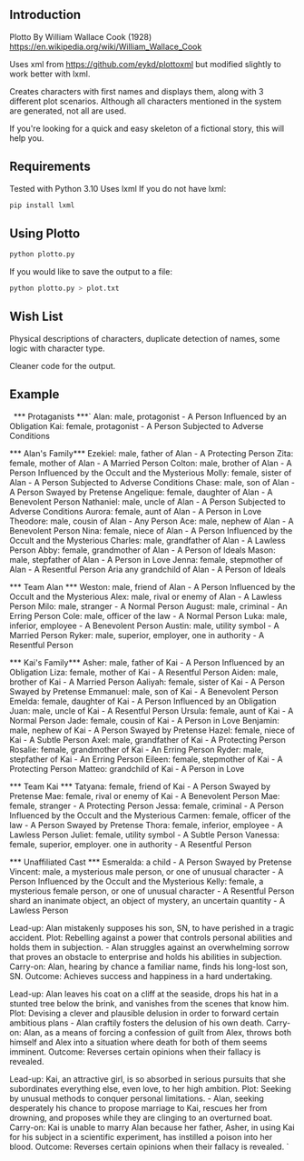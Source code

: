 ## Introduction

Plotto By William Wallace Cook (1928) https://en.wikipedia.org/wiki/William_Wallace_Cook

Uses xml from https://github.com/eykd/plottoxml but modified slightly to work better with lxml.

Creates characters with first names and displays them, along with 3 different plot scenarios.  Although all characters mentioned in the system are generated, not all are used.

If you're looking for a quick and easy skeleton of a fictional story, this will help you.

## Requirements

Tested with Python 3.10
Uses lxml
If you do not have lxml:

```sh
pip install lxml
```

## Using Plotto

```sh
python plotto.py
```
If you would like to save the output to a file:
```sh
python plotto.py > plot.txt
```
## Wish List
Physical descriptions of characters, duplicate detection of names, some logic with character type.

Cleaner code for the output.

## Example
`
`*** Protaganists ***`
Alan: male, protagonist - A Person Influenced by an Obligation
Kai: female, protagonist - A Person Subjected to Adverse Conditions

*** Alan's Family***
Ezekiel: male, father of Alan - A Protecting Person
Zita: female, mother of Alan - A Married Person
Colton: male, brother of Alan - A Person Influenced by the Occult and the Mysterious
Molly: female, sister of Alan - A Person Subjected to Adverse Conditions
Chase: male, son of Alan - A Person Swayed by Pretense
Angelique: female, daughter of Alan - A Benevolent Person
Nathaniel: male, uncle of Alan - A Person Subjected to Adverse Conditions
Aurora: female, aunt of Alan - A Person in Love
Theodore: male, cousin of Alan - Any Person
Ace: male, nephew of Alan - A Benevolent Person
Nina: female, niece of Alan - A Person Influenced by the Occult and the Mysterious
Charles: male, grandfather of Alan - A Lawless Person
Abby: female, grandmother of Alan - A Person of Ideals
Mason: male, stepfather of Alan - A Person in Love
Jenna: female, stepmother of Alan - A Resentful Person
Aria any grandchild of Alan - A Person of Ideals

*** Team Alan ***
Weston: male, friend of Alan - A Person Influenced by the Occult and the Mysterious
Alex: male, rival or enemy of Alan - A Lawless Person
Milo: male, stranger - A Normal Person
August: male, criminal - An Erring Person
Cole: male, officer of the law - A Normal Person
Luka: male, inferior, employee - A Benevolent Person
Austin: male, utility symbol - A Married Person
Ryker: male, superior, employer, one in authority - A Resentful Person

*** Kai's Family***
Asher: male, father of Kai - A Person Influenced by an Obligation
Liza: female, mother of Kai - A Resentful Person
Aiden: male, brother of Kai - A Married Person
Aaliyah: female, sister of Kai - A Person Swayed by Pretense
Emmanuel: male, son of Kai - A Benevolent Person
Emelda: female, daughter of Kai - A Person Influenced by an Obligation
Juan: male, uncle of Kai - A Resentful Person
Ursula: female, aunt of Kai - A Normal Person
Jade: female, cousin of Kai - A Person in Love
Benjamin: male, nephew of Kai - A Person Swayed by Pretense
Hazel: female, niece of Kai - A Subtle Person
Axel: male, grandfather of Kai - A Protecting Person
Rosalie: female, grandmother of Kai - An Erring Person
Ryder: male, stepfather of Kai - An Erring Person
Eileen: female, stepmother of Kai - A Protecting Person
Matteo: grandchild of Kai - A Person in Love

*** Team Kai ***
Tatyana: female, friend of Kai - A Person Swayed by Pretense
Mae: female, rival or enemy of Kai - A Benevolent Person
Mae: female, stranger - A Protecting Person
Jessa: female, criminal - A Person Influenced by the Occult and the Mysterious
Carmen: female, officer of the law - A Person Swayed by Pretense
Thora: female, inferior, employee - A Lawless Person
Juliet: female, utility symbol - A Subtle Person
Vanessa: female, superior, employer. one in authority - A Resentful Person

*** Unaffiliated Cast ***
Esmeralda: a child - A Person Swayed by Pretense
Vincent: male, a mysterious male person, or one of unusual character - A Person Influenced by the Occult and the Mysterious
Kelly: female, a mysterious female person, or one of unusual character - A Resentful Person
shard an inanimate object, an object of mystery, an uncertain quantity - A Lawless Person

Lead-up: Alan mistakenly supposes his son, SN, to have perished in a tragic accident.
Plot: Rebelling against a power that controls personal abilities and holds them in subjection. - Alan struggles against an overwhelming sorrow that proves an obstacle to enterprise and holds his abilities in subjection.
Carry-on: Alan, hearing by chance a familiar name, finds his long-lost son, SN.
Outcome: Achieves success and happiness in a hard undertaking.

Lead-up: Alan leaves his coat on a cliff at the seaside, drops his hat in a stunted tree below the brink, and vanishes from the scenes that know him.
Plot: Devising a clever and plausible delusion in order to forward certain ambitious plans - Alan craftily fosters the delusion of his own death.
Carry-on: Alan, as a means of forcing a confession of guilt from Alex, throws both himself and Alex into a situation where death for both of them seems imminent.
Outcome: Reverses certain opinions when their fallacy is revealed.

Lead-up: Kai, an attractive girl, is so absorbed in serious pursuits that she subordinates everything else, even love, to her high ambition.
Plot: Seeking by unusual methods to conquer personal limitations. - Alan, seeking desperately his chance to propose marriage to Kai, rescues her from drowning, and proposes while they are clinging to an overturned boat.
Carry-on: Kai is unable to marry Alan because her father, Asher, in using Kai for his subject in a scientific experiment, has instilled a poison into her blood.
Outcome: Reverses certain opinions when their fallacy is revealed.
`
